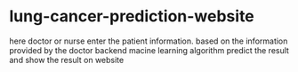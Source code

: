 # lung-cancer-prediction-website
here doctor or nurse enter the patient information. based on the information provided by the doctor backend macine learning algorithm predict the result and show the result on website
